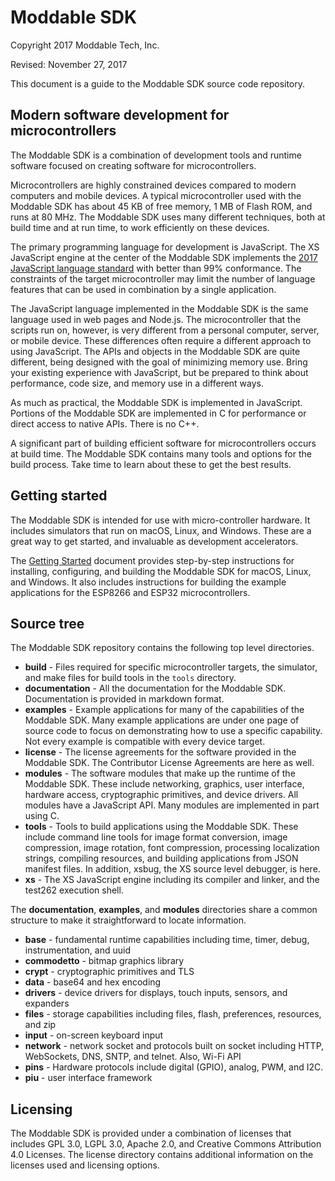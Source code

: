 # Moddable SDK
Copyright 2017 Moddable Tech, Inc.

Revised: November 27, 2017

This document is a guide to the Moddable SDK source code repository. 

## Modern software development for microcontrollers
The Moddable SDK is a combination of development tools and runtime software focused on creating software for microcontrollers.

Microcontrollers are highly constrained devices compared to modern computers and mobile devices. A typical microcontroller used with the Moddable SDK has about 45 KB of free memory, 1 MB of Flash ROM, and runs at 80 MHz. The Moddable SDK uses many different techniques, both at build time and at run time, to work efficiently on these devices.

The primary programming language for development is JavaScript. The XS JavaScript engine at the center of the Moddable SDK implements the [2017 JavaScript language standard](http://www.ecma-international.org/publications/files/ECMA-ST/Ecma-262.pdf) with better than 99% conformance. The constraints of the target microcontroller may limit the number of language features that can be used in combination by a single application.

The JavaScript language implemented in the Moddable SDK is the same language used in web pages and Node.js. The microcontroller that the scripts run on, however, is very different from a personal computer, server, or mobile device. These differences often require a different approach to using JavaScript. The APIs and objects in the Moddable SDK are quite different, being designed with the goal of minimizing memory use. Bring your existing experience with JavaScript, but be prepared to think about performance, code size, and memory use in a different ways.

As much as practical, the Moddable SDK is implemented in JavaScript. Portions of the Moddable SDK are implemented in C for performance or direct access to native APIs. There is no C++.

A significant part of building efficient software for microcontrollers occurs at build time. The Moddable SDK contains many tools and options for the build process. Take time to learn about these to get the best results.

## Getting started
The Moddable SDK is intended for use with micro-controller hardware. It includes simulators that run on macOS, Linux, and Windows. These are a great way to get started, and invaluable as development accelerators.

The [Getting Started](documentation/Moddable%20SDK%20–%20Getting%20Started.md) document provides step-by-step instructions for installing, configuring, and building the Moddable SDK for macOS, Linux, and Windows. It also includes instructions for building the example applications for the ESP8266 and ESP32 microcontrollers.

## Source tree
The Moddable SDK repository contains the following top level directories.

- **build** - Files required for specific microcontroller targets, the simulator, and make files for build tools in the `tools` directory.
- **documentation** - All the documentation for the Moddable SDK. Documentation is provided in markdown format.
- **examples** - Example applications for many of the capabilities of the Moddable SDK. Many example applications are under one page of source code to focus on demonstrating how to use a specific capability. Not every example is compatible with every device target.
- **license** - The license agreements for the software provided in the Moddable SDK. The Contributor License Agreements are here as well.
- **modules** - The software modules that make up the runtime of the Moddable SDK. These include networking, graphics, user interface, hardware access, cryptographic primitives, and device drivers. All modules have a JavaScript API. Many modules are implemented in part using C.
- **tools** - Tools to build applications using the Moddable SDK. These include command line tools for image format conversion, image compression, image rotation, font compression, processing localization strings, compiling resources, and building applications from JSON manifest files. In addition, xsbug, the XS source level debugger, is here.
- **xs** - The XS JavaScript engine including its compiler and linker, and the test262 execution shell.

The **documentation**, **examples**, and **modules** directories share a common structure to make it straightforward to locate information.

- **base** - fundamental runtime capabilities including time, timer, debug, instrumentation, and uuid
- **commodetto** - bitmap graphics library
- **crypt** - cryptographic primitives and TLS
- **data** - base64 and hex encoding
- **drivers** - device drivers for displays, touch inputs, sensors, and expanders
- **files** - storage capabilities including files, flash, preferences, resources, and zip
- **input** - on-screen keyboard input
- **network** - network socket and protocols built on socket including HTTP, WebSockets, DNS, SNTP, and telnet. Also, Wi-Fi API
- **pins** - Hardware protocols include digital (GPIO), analog, PWM, and I2C.
- **piu** - user interface framework

## Licensing
The Moddable SDK is provided under a combination of licenses that includes GPL 3.0, LGPL 3.0, Apache 2.0, and Creative Commons Attribution 4.0 Licenses. The license directory contains additional information on the licenses used and licensing options.
